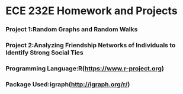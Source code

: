 # ECE 232E Homework and Projects
### Project 1:Random Graphs and Random Walks
### Project 2:Analyzing Friendship Networks of Individuals to Identify Strong Social Ties

### Programming Language:R(https://www.r-project.org)
### Package Used:igraph(http://igraph.org/r/)